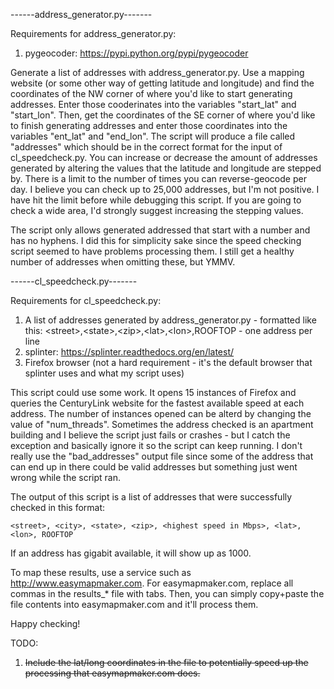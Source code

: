 ------address_generator.py-------

Requirements for address_generator.py:
  1. pygeocoder: https://pypi.python.org/pypi/pygeocoder

Generate a list of addresses with address_generator.py. Use a mapping website (or some other way of getting latitude and longitude) and find the coordinates of the NW corner of where you'd like to start generating addresses. Enter those cooderinates into the variables "start_lat" and "start_lon". Then, get the coordinates of the SE corner of where you'd like to finish generating addresses and enter those coordinates into the variables "ent_lat" and "end_lon". The script will produce a file called "addresses" which should be in the correct format for the input of cl_speedcheck.py. You can increase or decrease the amount of addresses generated by altering the values that the latitude and longitude are stepped by. There is a limit to the number of times you can reverse-geocode per day. I believe you can check up to 25,000 addresses, but I'm not positive. I have hit the limit before while debugging this script. If you are going to check a wide area, I'd strongly suggest increasing the stepping values. 

The script only allows generated addressed that start with a number and has no hyphens. I did this for simplicity sake since the speed checking script seemed to have problems processing them. I still get a healthy number of addresses when omitting these, but YMMV. 


------cl_speedcheck.py-------

Requirements for cl_speedcheck.py:
  1. A list of addresses generated by address_generator.py
    - formatted like this: \<street>,\<state>,\<zip>,\<lat>,\<lon>,ROOFTOP
    - one address per line
  2. splinter: https://splinter.readthedocs.org/en/latest/
  3. Firefox browser (not a hard requirement - it's the default browser that splinter uses and what my script uses)

This script could use some work. It opens 15 instances of Firefox and queries the CenturyLink website for the fastest available speed at each address. The number of instances opened can be alterd by changing the value of "num_threads". Sometimes the address checked is an apartment building and I believe the script just fails or crashes - but I catch the exception and basically ignore it so the script can keep running. I don't really use the "bad_addresses" output file since some of the address that can end up in there could be valid addresses but something just went wrong while the script ran.

The output of this script is a list of addresses that were successfully checked in this format:

    <street>, <city>, <state>, <zip>, <highest speed in Mbps>, <lat>, <lon>, ROOFTOP
  
If an address has gigabit available, it will show up as 1000.

To map these results, use a service such as http://www.easymapmaker.com. For easymapmaker.com, replace all commas in the results_* file with tabs. Then, you can simply copy+paste the file contents into easymapmaker.com and it'll process them. 

Happy checking!


TODO:
 1. <s>Include the lat/long coordinates in the file to potentially speed up the processing that easymapmaker.com does.</s> 
